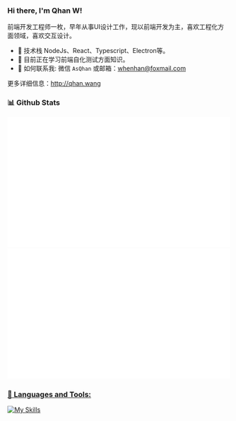 ### Hi there, I'm Qhan W!
前端开发工程师一枚，早年从事UI设计工作，现以前端开发为主，喜欢工程化方面领域，喜欢交互设计。
- 🎉 技术栈 NodeJs、React、Typescript、Electron等。
- 🌱 目前正在学习前端自化测试方面知识。
- 💬 如何联系我: 微信 `AsQhan` 或邮箱：<a mailto="whenhan@foxmail.com">whenhan@foxmail.com</a>

更多详细信息：http://qhan.wang

### 📊 Github Stats<a href='https://github.com/qhanw/github-stats-visual'>
![](https://raw.githubusercontent.com/qhanw/github-stats-visual/master/generated/overview.svg#gh-light-mode-only)
![](https://raw.githubusercontent.com/qhanw/github-stats-visual/master/generated/languages.svg#gh-light-mode-only)

### 🔨 Languages and Tools:
[![My Skills](https://skillicons.dev/icons?i=react,redux,remix,nextjs,gatsby,graphql,apollo,electron,tauri,bootstrap,materialui,tailwind,ts,js,rust,html,css,sass,wasm,jest,webpack,nodejs,nestjs,prisma,docker,git,github,ai,ps,vscode)](https://skillicons.dev)
